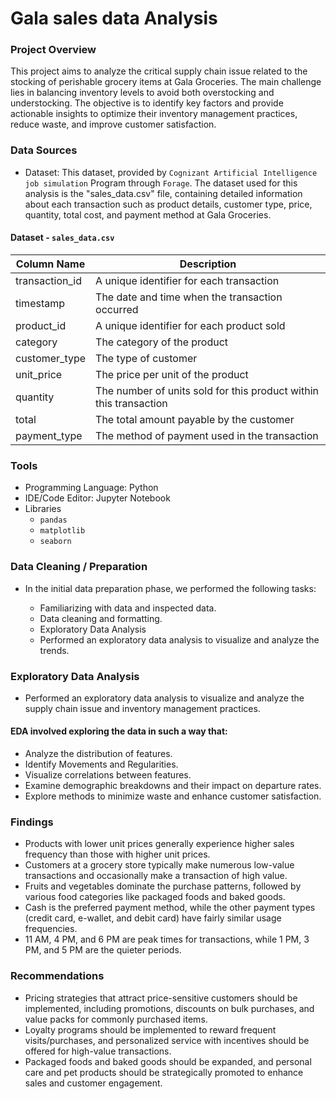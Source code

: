 # Gala sales data Analysis

### Project Overview

This project aims to analyze the critical supply chain issue related to the stocking of perishable grocery items at Gala Groceries. The main challenge lies in balancing inventory levels to avoid both overstocking and understocking. The objective is to identify key factors and provide actionable insights to optimize their inventory management practices, reduce waste, and improve customer satisfaction.

### Data Sources

- Dataset: This dataset, provided by `Cognizant Artificial Intelligence job simulation` Program through `Forage`. The dataset used for this analysis is the "sales_data.csv" file, containing detailed information about each transaction such as product details, customer type, price, quantity, total cost, and payment method at Gala Groceries.

#### Dataset - `sales_data.csv`

|Column Name|Description|
|-----------|-----------|
|transaction_id| A unique identifier for each transaction|
|timestamp| The date and time when the transaction occurred|
|product_id| A unique identifier for each product sold|
|category| The category of the product|
|customer_type| The type of customer|
|unit_price| The price per unit of the product|
|quantity| The number of units sold for this product within this transaction|
|total| The total amount payable by the customer|
|payment_type| The method of payment used in the transaction|

### Tools

- Programming Language: Python
- IDE/Code Editor: Jupyter Notebook
- Libraries
  - `pandas`
  - `matplotlib`
  - `seaborn`

### Data Cleaning / Preparation
- In the initial data preparation phase, we performed the following tasks:

   - Familiarizing with data and inspected data.
   - Data cleaning and formatting.
   - Exploratory Data Analysis
   - Performed an exploratory data analysis to visualize and analyze the trends.

### Exploratory Data Analysis
- Performed an exploratory data analysis to visualize and analyze the supply chain issue and inventory management practices.

#### EDA involved exploring the data in such a way that:

- Analyze the distribution of features.
- Identify Movements and Regularities.
- Visualize correlations between features.
- Examine demographic breakdowns and their impact on departure rates.
- Explore methods to minimize waste and enhance customer satisfaction.

### Findings

- Products with lower unit prices generally experience higher sales frequency than those with higher unit prices.
- Customers at a grocery store typically make numerous low-value transactions and occasionally make a transaction of high value.
- Fruits and vegetables dominate the purchase patterns, followed by various food categories like packaged foods and baked goods. 
- Cash is the preferred payment method, while the other payment types (credit card, e-wallet, and debit card) have fairly similar usage frequencies.
- 11 AM, 4 PM, and 6 PM are peak times for transactions, while 1 PM, 3 PM, and 5 PM are the quieter periods.

### Recommendations

- Pricing strategies that attract price-sensitive customers should be implemented, including promotions, discounts on bulk purchases, and value packs for commonly purchased items.
- Loyalty programs should be implemented to reward frequent visits/purchases, and personalized service with incentives should be offered for high-value transactions.
- Packaged foods and baked goods should be expanded, and personal care and pet products should be strategically promoted to enhance sales and customer engagement.

